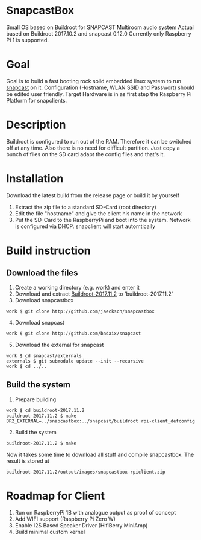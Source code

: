 # SnapcastBox
Small OS based on Buildroot for SNAPCAST Multiroom audio system
Actual based on Buildroot 2017.10.2 and snapcast 0.12.0
Currently only Raspberry Pi 1 is supported.

# Goal
Goal is to build a fast booting rock solid embedded linux system to run [snapcast](http://github.com/badaix/snapcast) on it.
Configuration (Hostname, WLAN SSID and Passwort) should be edited user friendly.
Target Hardware is in as first step the Raspberry Pi Platform for snapclients.

# Description
Buildroot is configured to run out of the RAM. Therefore it can be switched off at any time.
Also there is no need for difficult partition. Just copy a bunch of files on the SD card adapt 
the config files and that's it.

# Installation
Download the latest build from the release page or build it by yourself

1. Extract the zip file to a standard SD-Card (root directory)
2. Edit the file "hostname" and give the client his name in the network
3. Put the SD-Card to the RaspberryPi and boot into the system. Network is configured via DHCP. snapclient will start automtically

# Build instruction
## Download the files
1. Create a working directory (e.g. work) and enter it
2. Download and extract [Buildroot-2017.11.2](https://buildroot.org/downloads/buildroot-2017.11.2.tar.gz) to 'buildroot-2017.11.2'
3. Download snapcastbox
```
work $ git clone http://github.com/jaecksch/snapcastbox
```
4. Download snapcast
```
work $ git clone http://github.com/badaix/snapcast
```
5. Download the external for snapcast
```
work $ cd snapcast/externals
externals $ git submodule update --init --recursive
work $ cd ../..
```
## Build the system

1. Prepare building
```
work $ cd buildroot-2017.11.2
buildroot-2017.11.2 $ make BR2_EXTERNAL=../snapcastbox:../snapcast/buildroot rpi-client_defconfig
```
2. Build the system
```
buildroot-2017.11.2 $ make
```
Now it takes some time to download all stuff and compile snapcastbox.
The result is stored at
```
buildroot-2017.11.2/output/images/snapcastbox-rpiclient.zip
```

# Roadmap for Client
1. Run on RaspberryPi 1B with analogue output as proof of concept
2. Add WIFI support (Raspberry Pi Zero W)
3. Enable I2S Based Speaker Driver (HifiBerry MiniAmp)
4. Build minimal custom kernel
